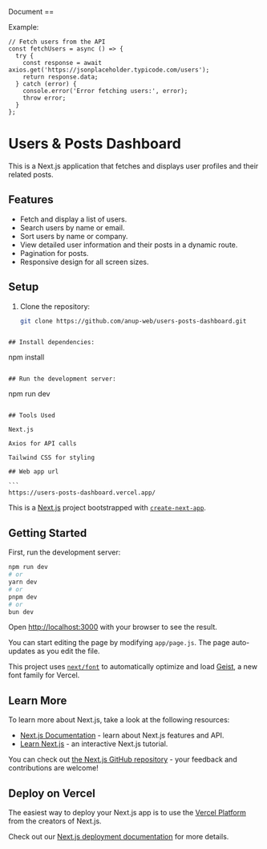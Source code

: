 Document ==

Example: 

````
// Fetch users from the API
const fetchUsers = async () => {
  try {
    const response = await axios.get('https://jsonplaceholder.typicode.com/users');
    return response.data;
  } catch (error) {
    console.error('Error fetching users:', error);
    throw error;
  }
};

````

# Users & Posts Dashboard

This is a Next.js application that fetches and displays user profiles and their related posts.

## Features
- Fetch and display a list of users.
- Search users by name or email.
- Sort users by name or company.
- View detailed user information and their posts in a dynamic route.
- Pagination for posts.
- Responsive design for all screen sizes.

## Setup
1. Clone the repository:
   ```bash
   git clone https://github.com/anup-web/users-posts-dashboard.git

````

## Install dependencies:

````
npm install

````

## Run the development server:

````
npm run dev

````

## Tools Used

Next.js

Axios for API calls

Tailwind CSS for styling

## Web app url

```
https://users-posts-dashboard.vercel.app/

````



This is a [Next.js](https://nextjs.org) project bootstrapped with [`create-next-app`](https://github.com/vercel/next.js/tree/canary/packages/create-next-app).

## Getting Started

First, run the development server:

```bash
npm run dev
# or
yarn dev
# or
pnpm dev
# or
bun dev
```

Open [http://localhost:3000](http://localhost:3000) with your browser to see the result.

You can start editing the page by modifying `app/page.js`. The page auto-updates as you edit the file.

This project uses [`next/font`](https://nextjs.org/docs/app/building-your-application/optimizing/fonts) to automatically optimize and load [Geist](https://vercel.com/font), a new font family for Vercel.

## Learn More

To learn more about Next.js, take a look at the following resources:

- [Next.js Documentation](https://nextjs.org/docs) - learn about Next.js features and API.
- [Learn Next.js](https://nextjs.org/learn) - an interactive Next.js tutorial.

You can check out [the Next.js GitHub repository](https://github.com/vercel/next.js) - your feedback and contributions are welcome!

## Deploy on Vercel

The easiest way to deploy your Next.js app is to use the [Vercel Platform](https://vercel.com/new?utm_medium=default-template&filter=next.js&utm_source=create-next-app&utm_campaign=create-next-app-readme) from the creators of Next.js.

Check out our [Next.js deployment documentation](https://nextjs.org/docs/app/building-your-application/deploying) for more details.

